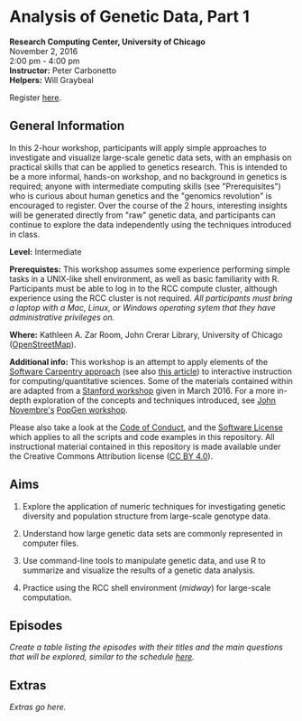 # Analysis of Genetic Data, Part 1
**Research Computing Center, University of Chicago**<br>
November 2, 2016<br>
2:00 pm - 4:00 pm<br>
**Instructor:** Peter Carbonetto<br>
**Helpers:** Will Graybeal

Register [here](http://training.uchicago.edu/course_detail.cfm?course_id=171).

## General Information

In this 2-hour workshop, participants will apply simple approaches to
investigate and visualize large-scale genetic data sets, with an
emphasis on practical skills that can be applied to genetics
research. This is intended to be a more informal, hands-on workshop,
and no background in genetics is required; anyone with intermediate
computing skills (see "Prerequisites") who is curious about human
genetics and the "genomics revolution" is encouraged to register. Over
the course of the 2 hours, interesting insights will be generated
directly from "raw" genetic data, and participants can continue to
explore the data independently using the techniques introduced in
class.

**Level:** Intermediate

**Prerequistes:** This workshop assumes some experience performing
simple tasks in a UNIX-like shell environment, as well as basic
familiarity with R. Participants must be able to log in to the RCC
compute cluster, although experience using the RCC cluster is not
required. *All participants must bring a laptop with a Mac, Linux, or
Windows operating sytem that they have administrative privileges on.*

**Where:** Kathleen A. Zar Room, John Crerar Library, University of
  Chicago ([OpenStreetMap](https://www.openstreetmap.org/search?query=john%20crerar%20library#map=18/41.79053/-87.60282)).

**Additional info:** This workshop is an attempt to apply elements of
the
[Software Carpentry approach](http://software-carpentry.org/lessons)
(see also
[this article](http://dx.doi.org/10.12688/f1000research.3-62.v2)) to
interactive instruction for computing/quantitative sciences. Some of
the materials contained within are adapted from a
[Stanford workshop](https://github.com/Ancestry/cehg16-workshop) given
in March 2016. For a more in-depth exploration of the concepts and
techniques introduced, see [John Novembre's](http://jnpopgen.org)
[PopGen workshop](https://github.com/NovembreLab/HGDP_PopStruct_Exercise).

Please also take a look at the [Code of Conduct](conduct.md), and the
[Software License](LICENSE) which applies to all the scripts and code
examples in this repository. All instructional material contained in
this repository is made available under the Creative Commons
Attribution license
([CC BY 4.0](https://creativecommons.org/licenses/by/4.0)).

## Aims

1. Explore the application of numeric techniques for investigating
genetic diversity and population structure from large-scale genotype
data.

2. Understand how large genetic data sets are commonly represented in
computer files.

3. Use command-line tools to manipulate genetic data, and use R to
summarize and visualize the results of a genetic data analysis.

4. Practice using the RCC shell environment (*midway*) for large-scale
computation.

## Episodes

*Create a table listing the episodes with their titles and the main
questions that will be explored, similar to the schedule
[here](http://swcarpentry.github.io/r-novice-inflammation).*

## Extras

*Extras go here.*
